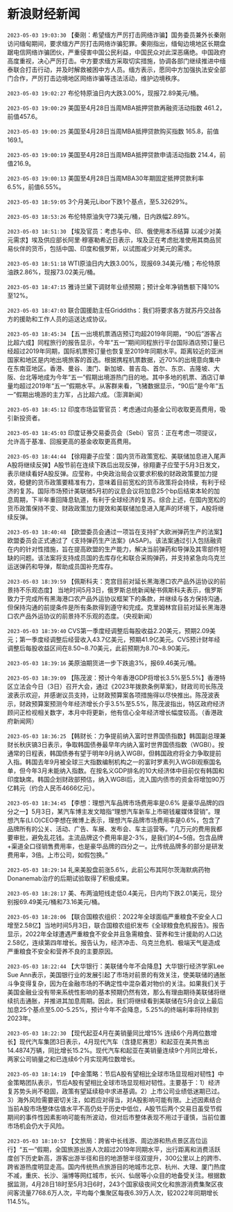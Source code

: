 # 新浪财经新闻
`2023-05-03 19:03:30` 【秦刚：希望缅方严厉打击网络诈骗】国务委员兼外长秦刚访问缅甸期间，要求缅方严厉打击网络诈骗犯罪。秦刚指出，缅甸边境地区长期盘踞电信网络诈骗团伙，严重侵害中国公民利益，中国民众对此深恶痛绝。中国政府高度重视，决心严厉打击。中方要求缅方采取切实措施，协调各部门继续推进中缅泰联合打击行动，并及时解救被困中方人员。缅方表示，愿同中方加强执法安全部门合作，严厉打击边境地区网络诈骗等违法活动，维护边境秩序。

`2023-05-03 19:02:27` 布伦特原油日内大跌3.00%，现报72.89美元/桶。

`2023-05-03 19:00:29` 美国至4月28日当周MBA抵押贷款再融资活动指数 461.2，前值457.6。

`2023-05-03 19:00:25` 美国至4月28日当周MBA抵押贷款购买指数 165.8，前值169.1。

`2023-05-03 19:00:19` 美国至4月28日当周MBA抵押贷款申请活动指数 214.4，前值216.9。

`2023-05-03 19:00:13` 美国至4月28日当周MBA30年期固定抵押贷款利率 6.5%，前值6.55%。

`2023-05-03 18:59:05` 3个月美元Libor下跌1个基点，至5.32629%。

`2023-05-03 18:53:26` 布伦特原油失守73美元/桶，日内跌幅2.89%。

`2023-05-03 18:51:30`   【埃及官员：考虑与中、印、俄使用本币结算 以减少对美元需求】埃及供应部长阿里·穆塞勒希近日表示，埃及正在考虑批准使用其商品贸易伙伴的货币，包括中国、印度和俄罗斯，以试图减少对美元的需求。

`2023-05-03 18:51:18` WTI原油日内大跌3.00%，现报69.34美元/桶；布伦特原油跌2.86%，现报73.02美元/桶。

`2023-05-03 18:47:15` 雅诗兰黛下调财年业绩预期；预计全年净销售额下降10%至12%。

`2023-05-03 18:47:03` 联合国援助主任Griddiths：我们将要求各方就苏丹交战各方的援助和工作人员的运送达成协议。

`2023-05-03 18:45:34` 【五一出境机票酒店预订均超2019年同期，“90后”游客占比超六成】同程旅行的报告显示，今年“五一”期间同程旅行平台国际酒店预订量已经超过2019年同期，国际机票预订量也恢复至2019年同期水平。距离较近的亚洲国家和地区是内地出境旅客的首选。根据携程机票数据，近70%的出境意向集中在东南亚地区。香港、曼谷、澳门、新加坡、普吉岛、首尔、东京、吉隆坡、大阪、台北等地成为今年“五一”假期出境游热门目的地。其中多地的机票、酒店订单量均超过2019年“五一”假期水平。从客群来看，飞猪数据显示，“90后”是今年“五一”假期出境游的主力军，占比超六成。（澎湃新闻）

`2023-05-03 18:45:12` 印度市场监管官员：考虑通过向基金公司收取更高费用，吸引新投资者。

`2023-05-03 18:45:03` 印度证券交易委员会（Sebi）官员：正在考虑一项提议，允许高于基准、回报更高的基金收取更高费用。

`2023-05-03 18:44:44` 【徐翔妻子应莹：国内货币政策宽松、美联储加息进入尾声 A股将继续反弹】A股节前在连续下跌后出现反弹，徐翔妻子应莹于5月3日发文，表示继续看好A股反弹。应莹称，中央政治局会议要求积极的财政政策要加力提效，稳健的货币政策要精准有力，意味着目前宽松的货币政策将会持续，有利于经济的复苏。国际市场预计美联储5月初的议息会议将加息25个bp后结束本轮的加息周期，下半年重回降息轨道，有利于全球经济的复苏。综合上述，在国内宽松的货币政策保持不变、财政政策加力提效和美联储加息进入尾声的环境下，A股将继续反弹。

`2023-05-03 18:40:48`   【欧盟委员会通过一项旨在支持扩大欧洲弹药生产的法案】欧盟委员会正式通过了《支持弹药生产法案》(ASAP)。该法案通过引入包括融资在内的针对性措施，旨在提高欧盟的生产能力，解决当前弹药和导弹及其零部件短缺的问题。该法案将支持成员国的去库存化和联合采购弹药，并支持紧急向乌克兰运送弹药和导弹，帮助成员国补充库存。

`2023-05-03 18:39:59` 【佩斯科夫：克宫目前对延长黑海港口农产品外运协议的前景持不乐观态度】 当地时间5月3日，俄罗斯总统新闻秘书佩斯科夫表示，俄罗斯致力于完成所有黑海港口农产品外运协议框架下的条款，并继续与各方保持沟通，但保持沟通的前提条件是所有条款得到遵守和完成。克里姆林宫目前对延长黑海港口农产品外运协议的前景持不乐观的态度。（央视新闻）

`2023-05-03 18:39:40` CVS第一季度经调整后每股收益2.20美元，预期2.09美元；第一季度经调整后经营收入43.7亿美元，预期41.9亿美元。CVS预计财年经调整后每股收益区间在8.50~8.70美元，此前预期为8.70~8.90美元。

`2023-05-03 18:39:16`   美原油期货进一步下跌逾3%，报69.46美元/桶。

`2023-05-03 18:39:09` 【陈茂波：预计今年香港GDP将增长3.5%至5.5%】香港特区立法会今日（3日）召开大会，通过《2023年拨款条例草案》，财政司司长陈茂波表示欢迎，并感谢议员支持，让财政预算案各项措施得以尽快推出。陈茂波表示，财政预算案预测今年经济增长介乎3.5%至5.5%，陈茂波指出，特区政府经济顾问正检视相关数字，本月中将更新，他有信心全年经济增长幅度较高。（香港政府新闻网）

`2023-05-03 18:36:25` 【韩财长：力争提前纳入富时世界国债指数】韩国副总理兼财长秋庆镐3日表示，争取韩国债券最早年内纳入富时世界国债指数（WGBI）。按通常的日程表，韩国债券有望于明年9月纳入WGBI，但韩国政府将全力争取提前入指。韩国去年9月被全球三大指数编制机构之一的富时罗素列入WGBI观察国名单，但今年3月未能纳入指数。在按名义GDP排名的10大经济体中目前仅有韩国和印度缺席。韩国企划财政部预估，纳入WGBI后，流入国内债市的资金将增加90万亿韩元（约合人民币4666亿元）。

`2023-05-03 18:34:45` 【李想：理想汽车品牌市场费用率是0.6% 是豪华品牌的四分之一】5月3日，某汽车博主发文暗指“理想汽车新车上市砸钱雇媒体营销”。理想汽车(LI.O)CEO李想在微博上表示，理想汽车品牌市场费用率是0.6%，包含了品牌所有的公关、活动、广告、车展、发布会、车主运营等。“几万元的费用我都要审批，避免乱花钱。主流品牌这个费用率是2-3%，是我们的4~5倍。包含品牌+渠道全口径销售费用率，也是豪华品牌的四分之一。比传统品牌多的部分是研发费用率，3倍。上市公司，如假包换。”

`2023-05-03 18:29:14`   礼来美股盘前涨5.6%，此前公布其阿尔茨海默病药物Donanemab治疗的后期试验取得了积极成果。

`2023-05-03 18:28:17` 美、布两油短线走低0.4美元，日内均下跌2.01美元，现分别报69.49美元/桶和73.16美元/桶。

`2023-05-03 18:28:06` 【联合国粮农组织：2022年全球面临严重粮食不安全人口增至2.58亿】当地时间5月3日，联合国粮农组织发布《全球粮食危机报告》。报告显示，2022年全球遭遇严重粮食不安全并且急需粮食、营养和生计援助的人口达2.58亿，连续第四年增长。报告认为，经济冲击、乌克兰危机、极端天气是造成严重粮食不安全和营养不良的主要原因。

`2023-05-03 18:22:44` 【大华银行：美联储今年不会降息】大华银行经济学家Lee Sue Ann表示，美国银行业的发展引起了市场对前景的有效关注，使美联储的通胀斗争变得复杂，因为在金融市场的不确定性中混杂着对物价的关注。如果我们关于美国金融业没有带来系统性影响的基本预期仍然有效，那么有理由期待美联储将继续抗击通胀，并推进其加息周期。因此，我们将继续看到美联储在5月会议上最后加息25个基点至5.00-5.25%，预计今年不会降息，5.25%的终端利率将持续到2023年。

`2023-05-03 18:22:30`   【现代起亚4月在美销量同比增15% 连续6个月两位数增长】现代汽车集团3日表示，4月现代汽车（含捷尼赛思）和起亚在美共售出14.4874万辆，同比增长15.2%。现代汽车和起亚在美销量连续9个月同比增长，两家公司销量之和已连续6个月实现两位数增长。

`2023-05-03 18:14:19` 【中金策略：节后A股有望相比全球市场显现相对韧性】中金策略团队表示，节后A股有望相比全球市场显现相对韧性。主要基于：1）经济复苏势头尚不稳固，政策有望延续稳中求进基调。2）上市公司业绩低迷期已过。3）海外风险需要密切关注，如若应对得当，对A股影响可能有限。上述因素结合当前A股市场整体估值水平不高仍处于历史中低位，A股节后两个交易日虽受节假期间的事件性因素影响可能有所波动，但对后市整体表现不用过于谨慎，当前位置市场机会仍大于风险。

`2023-05-03 18:10:57` 【文旅局：跨省中长线游、周边游和热点景区高位运行】“五一”假期，全国旅游出游人次超过2019年同期水平，出行距离和消费活跃度创下历史新高，游客出游半径和目的地游憩半径双提升，300公里以上的跨市、跨省游热度明显走高。国内传统热点旅游目的地城市北京、杭州、大理、厦门热度不减，重庆、长沙、淄博等网红城市，长兴、仙居等小众目的地备受关注。根据数据监测，4月28日18时至5月3日6时，243个国家级夜间文化和旅游消费集聚区夜间客流量7768.6万人次，平均每个集聚区每夜6.39万人次，较2022年同期增长114.5%。

